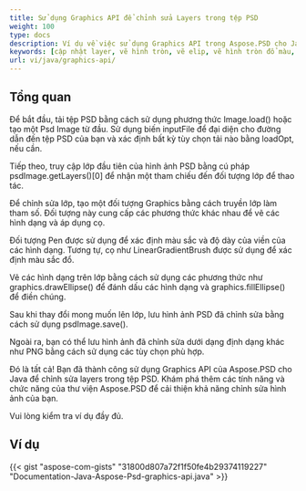 ```yaml
---
title: Sử dụng Graphics API để chỉnh sửa Layers trong tệp PSD
weight: 100
type: docs
description: Ví dụ về việc sử dụng Graphics API trong Aspose.PSD cho Java
keywords: [cập nhật layer, vẽ hình tròn, vẽ elip, vẽ hình tròn đổ màu, đồ họa, psd api, java, mẫu mã code]
url: vi/java/graphics-api/
---
```


## **Tổng quan**
Để bắt đầu, tải tệp PSD bằng cách sử dụng phương thức Image.load() hoặc tạo một Psd Image từ đầu. Sử dụng biến inputFile để đại diện cho đường dẫn đến tệp PSD của bạn và xác định bất kỳ tùy chọn tải nào bằng loadOpt, nếu cần.

Tiếp theo, truy cập lớp đầu tiên của hình ảnh PSD bằng cú pháp psdImage.getLayers()[0] để nhận một tham chiếu đến đối tượng lớp để thao tác.

Để chỉnh sửa lớp, tạo một đối tượng Graphics bằng cách truyền lớp làm tham số. Đối tượng này cung cấp các phương thức khác nhau để vẽ các hình dạng và áp dụng cọ.

Đối tượng Pen được sử dụng để xác định màu sắc và độ dày của viền của các hình dạng. Tương tự, cọ như LinearGradientBrush được sử dụng để xác định màu sắc đổ.

Vẽ các hình dạng trên lớp bằng cách sử dụng các phương thức như graphics.drawEllipse() để đánh dấu các hình dạng và graphics.fillEllipse() để điền chúng.

Sau khi thay đổi mong muốn lên lớp, lưu hình ảnh PSD đã chỉnh sửa bằng cách sử dụng psdImage.save().

Ngoài ra, bạn có thể lưu hình ảnh đã chỉnh sửa dưới dạng định dạng khác như PNG bằng cách sử dụng các tùy chọn phù hợp.

Đó là tất cả! Bạn đã thành công sử dụng Graphics API của Aspose.PSD cho Java để chỉnh sửa layers trong tệp PSD. Khám phá thêm các tính năng và chức năng của thư viện Aspose.PSD để cải thiện khả năng chỉnh sửa hình ảnh của bạn.

Vui lòng kiểm tra ví dụ đầy đủ.

## **Ví dụ**
{{< gist "aspose-com-gists" "31800d807a72f1f50fe4b29374119227" "Documentation-Java-Aspose-Psd-graphics-api.java" >}}
